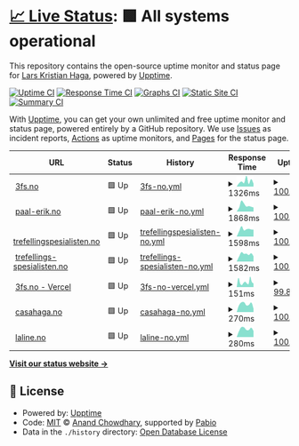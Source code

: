 # [📈 Live Status](https://larskristianhaga.github.io/uptime-monitor): <!--live status--> **🟩 All systems operational**

This repository contains the open-source uptime monitor and status page for [Lars Kristian Haga](https://www.linkedin.com/in/larskhaga/), powered by [Upptime](https://github.com/upptime/upptime).

[![Uptime CI](https://github.com/larskristianhaga/uptime-monitor/workflows/Uptime%20CI/badge.svg)](https://github.com/larskristianhaga/uptime-monitor/actions?query=workflow%3A%22Uptime+CI%22)
[![Response Time CI](https://github.com/larskristianhaga/uptime-monitor/workflows/Response%20Time%20CI/badge.svg)](https://github.com/larskristianhaga/uptime-monitor/actions?query=workflow%3A%22Response+Time+CI%22)
[![Graphs CI](https://github.com/larskristianhaga/uptime-monitor/workflows/Graphs%20CI/badge.svg)](https://github.com/larskristianhaga/uptime-monitor/actions?query=workflow%3A%22Graphs+CI%22)
[![Static Site CI](https://github.com/larskristianhaga/uptime-monitor/workflows/Static%20Site%20CI/badge.svg)](https://github.com/larskristianhaga/uptime-monitor/actions?query=workflow%3A%22Static+Site+CI%22)
[![Summary CI](https://github.com/larskristianhaga/uptime-monitor/workflows/Summary%20CI/badge.svg)](https://github.com/larskristianhaga/uptime-monitor/actions?query=workflow%3A%22Summary+CI%22)

With [Upptime](https://upptime.js.org), you can get your own unlimited and free uptime monitor and status page, powered entirely by a GitHub repository. We use [Issues](https://github.com/larskristianhaga/uptime-monitor/issues) as incident reports, [Actions](https://github.com/larskristianhaga/uptime-monitor/actions) as uptime monitors, and [Pages](https://larskristianhaga.github.io/uptime-monitor) for the status page.

<!--start: status pages-->
<!-- This summary is generated by Upptime (https://github.com/upptime/upptime) -->
<!-- Do not edit this manually, your changes will be overwritten -->
<!-- prettier-ignore -->
| URL | Status | History | Response Time | Uptime |
| --- | ------ | ------- | ------------- | ------ |
| <img alt="" src="https://icons.duckduckgo.com/ip3/3fs.no.ico" height="13"> [3fs.no](https://3fs.no) | 🟩 Up | [3fs-no.yml](https://github.com/larskristianhaga/uptime-monitor/commits/HEAD/history/3fs-no.yml) | <details><summary><img alt="Response time graph" src="./graphs/3fs-no/response-time-week.png" height="20"> 1326ms</summary><br><a href="https://larskristianhaga.github.io/uptime-monitor/history/3fs-no"><img alt="Response time 897" src="https://img.shields.io/endpoint?url=https%3A%2F%2Fraw.githubusercontent.com%2Flarskristianhaga%2Fuptime-monitor%2FHEAD%2Fapi%2F3fs-no%2Fresponse-time.json"></a><br><a href="https://larskristianhaga.github.io/uptime-monitor/history/3fs-no"><img alt="24-hour response time 755" src="https://img.shields.io/endpoint?url=https%3A%2F%2Fraw.githubusercontent.com%2Flarskristianhaga%2Fuptime-monitor%2FHEAD%2Fapi%2F3fs-no%2Fresponse-time-day.json"></a><br><a href="https://larskristianhaga.github.io/uptime-monitor/history/3fs-no"><img alt="7-day response time 1326" src="https://img.shields.io/endpoint?url=https%3A%2F%2Fraw.githubusercontent.com%2Flarskristianhaga%2Fuptime-monitor%2FHEAD%2Fapi%2F3fs-no%2Fresponse-time-week.json"></a><br><a href="https://larskristianhaga.github.io/uptime-monitor/history/3fs-no"><img alt="30-day response time 918" src="https://img.shields.io/endpoint?url=https%3A%2F%2Fraw.githubusercontent.com%2Flarskristianhaga%2Fuptime-monitor%2FHEAD%2Fapi%2F3fs-no%2Fresponse-time-month.json"></a><br><a href="https://larskristianhaga.github.io/uptime-monitor/history/3fs-no"><img alt="1-year response time 897" src="https://img.shields.io/endpoint?url=https%3A%2F%2Fraw.githubusercontent.com%2Flarskristianhaga%2Fuptime-monitor%2FHEAD%2Fapi%2F3fs-no%2Fresponse-time-year.json"></a></details> | <details><summary><a href="https://larskristianhaga.github.io/uptime-monitor/history/3fs-no">100.00%</a></summary><a href="https://larskristianhaga.github.io/uptime-monitor/history/3fs-no"><img alt="All-time uptime 100.00%" src="https://img.shields.io/endpoint?url=https%3A%2F%2Fraw.githubusercontent.com%2Flarskristianhaga%2Fuptime-monitor%2FHEAD%2Fapi%2F3fs-no%2Fuptime.json"></a><br><a href="https://larskristianhaga.github.io/uptime-monitor/history/3fs-no"><img alt="24-hour uptime 100.00%" src="https://img.shields.io/endpoint?url=https%3A%2F%2Fraw.githubusercontent.com%2Flarskristianhaga%2Fuptime-monitor%2FHEAD%2Fapi%2F3fs-no%2Fuptime-day.json"></a><br><a href="https://larskristianhaga.github.io/uptime-monitor/history/3fs-no"><img alt="7-day uptime 100.00%" src="https://img.shields.io/endpoint?url=https%3A%2F%2Fraw.githubusercontent.com%2Flarskristianhaga%2Fuptime-monitor%2FHEAD%2Fapi%2F3fs-no%2Fuptime-week.json"></a><br><a href="https://larskristianhaga.github.io/uptime-monitor/history/3fs-no"><img alt="30-day uptime 100.00%" src="https://img.shields.io/endpoint?url=https%3A%2F%2Fraw.githubusercontent.com%2Flarskristianhaga%2Fuptime-monitor%2FHEAD%2Fapi%2F3fs-no%2Fuptime-month.json"></a><br><a href="https://larskristianhaga.github.io/uptime-monitor/history/3fs-no"><img alt="1-year uptime 100.00%" src="https://img.shields.io/endpoint?url=https%3A%2F%2Fraw.githubusercontent.com%2Flarskristianhaga%2Fuptime-monitor%2FHEAD%2Fapi%2F3fs-no%2Fuptime-year.json"></a></details>
| <img alt="" src="https://icons.duckduckgo.com/ip3/paal-erik.no.ico" height="13"> [paal-erik.no](http://paal-erik.no) | 🟩 Up | [paal-erik-no.yml](https://github.com/larskristianhaga/uptime-monitor/commits/HEAD/history/paal-erik-no.yml) | <details><summary><img alt="Response time graph" src="./graphs/paal-erik-no/response-time-week.png" height="20"> 1868ms</summary><br><a href="https://larskristianhaga.github.io/uptime-monitor/history/paal-erik-no"><img alt="Response time 938" src="https://img.shields.io/endpoint?url=https%3A%2F%2Fraw.githubusercontent.com%2Flarskristianhaga%2Fuptime-monitor%2FHEAD%2Fapi%2Fpaal-erik-no%2Fresponse-time.json"></a><br><a href="https://larskristianhaga.github.io/uptime-monitor/history/paal-erik-no"><img alt="24-hour response time 1260" src="https://img.shields.io/endpoint?url=https%3A%2F%2Fraw.githubusercontent.com%2Flarskristianhaga%2Fuptime-monitor%2FHEAD%2Fapi%2Fpaal-erik-no%2Fresponse-time-day.json"></a><br><a href="https://larskristianhaga.github.io/uptime-monitor/history/paal-erik-no"><img alt="7-day response time 1868" src="https://img.shields.io/endpoint?url=https%3A%2F%2Fraw.githubusercontent.com%2Flarskristianhaga%2Fuptime-monitor%2FHEAD%2Fapi%2Fpaal-erik-no%2Fresponse-time-week.json"></a><br><a href="https://larskristianhaga.github.io/uptime-monitor/history/paal-erik-no"><img alt="30-day response time 1435" src="https://img.shields.io/endpoint?url=https%3A%2F%2Fraw.githubusercontent.com%2Flarskristianhaga%2Fuptime-monitor%2FHEAD%2Fapi%2Fpaal-erik-no%2Fresponse-time-month.json"></a><br><a href="https://larskristianhaga.github.io/uptime-monitor/history/paal-erik-no"><img alt="1-year response time 938" src="https://img.shields.io/endpoint?url=https%3A%2F%2Fraw.githubusercontent.com%2Flarskristianhaga%2Fuptime-monitor%2FHEAD%2Fapi%2Fpaal-erik-no%2Fresponse-time-year.json"></a></details> | <details><summary><a href="https://larskristianhaga.github.io/uptime-monitor/history/paal-erik-no">100.00%</a></summary><a href="https://larskristianhaga.github.io/uptime-monitor/history/paal-erik-no"><img alt="All-time uptime 99.56%" src="https://img.shields.io/endpoint?url=https%3A%2F%2Fraw.githubusercontent.com%2Flarskristianhaga%2Fuptime-monitor%2FHEAD%2Fapi%2Fpaal-erik-no%2Fuptime.json"></a><br><a href="https://larskristianhaga.github.io/uptime-monitor/history/paal-erik-no"><img alt="24-hour uptime 100.00%" src="https://img.shields.io/endpoint?url=https%3A%2F%2Fraw.githubusercontent.com%2Flarskristianhaga%2Fuptime-monitor%2FHEAD%2Fapi%2Fpaal-erik-no%2Fuptime-day.json"></a><br><a href="https://larskristianhaga.github.io/uptime-monitor/history/paal-erik-no"><img alt="7-day uptime 100.00%" src="https://img.shields.io/endpoint?url=https%3A%2F%2Fraw.githubusercontent.com%2Flarskristianhaga%2Fuptime-monitor%2FHEAD%2Fapi%2Fpaal-erik-no%2Fuptime-week.json"></a><br><a href="https://larskristianhaga.github.io/uptime-monitor/history/paal-erik-no"><img alt="30-day uptime 100.00%" src="https://img.shields.io/endpoint?url=https%3A%2F%2Fraw.githubusercontent.com%2Flarskristianhaga%2Fuptime-monitor%2FHEAD%2Fapi%2Fpaal-erik-no%2Fuptime-month.json"></a><br><a href="https://larskristianhaga.github.io/uptime-monitor/history/paal-erik-no"><img alt="1-year uptime 99.56%" src="https://img.shields.io/endpoint?url=https%3A%2F%2Fraw.githubusercontent.com%2Flarskristianhaga%2Fuptime-monitor%2FHEAD%2Fapi%2Fpaal-erik-no%2Fuptime-year.json"></a></details>
| <img alt="" src="https://icons.duckduckgo.com/ip3/trefellingspesialisten.no.ico" height="13"> [trefellingspesialisten.no](http://trefellingspesialisten.no) | 🟩 Up | [trefellingspesialisten-no.yml](https://github.com/larskristianhaga/uptime-monitor/commits/HEAD/history/trefellingspesialisten-no.yml) | <details><summary><img alt="Response time graph" src="./graphs/trefellingspesialisten-no/response-time-week.png" height="20"> 1598ms</summary><br><a href="https://larskristianhaga.github.io/uptime-monitor/history/trefellingspesialisten-no"><img alt="Response time 907" src="https://img.shields.io/endpoint?url=https%3A%2F%2Fraw.githubusercontent.com%2Flarskristianhaga%2Fuptime-monitor%2FHEAD%2Fapi%2Ftrefellingspesialisten-no%2Fresponse-time.json"></a><br><a href="https://larskristianhaga.github.io/uptime-monitor/history/trefellingspesialisten-no"><img alt="24-hour response time 1514" src="https://img.shields.io/endpoint?url=https%3A%2F%2Fraw.githubusercontent.com%2Flarskristianhaga%2Fuptime-monitor%2FHEAD%2Fapi%2Ftrefellingspesialisten-no%2Fresponse-time-day.json"></a><br><a href="https://larskristianhaga.github.io/uptime-monitor/history/trefellingspesialisten-no"><img alt="7-day response time 1598" src="https://img.shields.io/endpoint?url=https%3A%2F%2Fraw.githubusercontent.com%2Flarskristianhaga%2Fuptime-monitor%2FHEAD%2Fapi%2Ftrefellingspesialisten-no%2Fresponse-time-week.json"></a><br><a href="https://larskristianhaga.github.io/uptime-monitor/history/trefellingspesialisten-no"><img alt="30-day response time 1346" src="https://img.shields.io/endpoint?url=https%3A%2F%2Fraw.githubusercontent.com%2Flarskristianhaga%2Fuptime-monitor%2FHEAD%2Fapi%2Ftrefellingspesialisten-no%2Fresponse-time-month.json"></a><br><a href="https://larskristianhaga.github.io/uptime-monitor/history/trefellingspesialisten-no"><img alt="1-year response time 907" src="https://img.shields.io/endpoint?url=https%3A%2F%2Fraw.githubusercontent.com%2Flarskristianhaga%2Fuptime-monitor%2FHEAD%2Fapi%2Ftrefellingspesialisten-no%2Fresponse-time-year.json"></a></details> | <details><summary><a href="https://larskristianhaga.github.io/uptime-monitor/history/trefellingspesialisten-no">100.00%</a></summary><a href="https://larskristianhaga.github.io/uptime-monitor/history/trefellingspesialisten-no"><img alt="All-time uptime 99.56%" src="https://img.shields.io/endpoint?url=https%3A%2F%2Fraw.githubusercontent.com%2Flarskristianhaga%2Fuptime-monitor%2FHEAD%2Fapi%2Ftrefellingspesialisten-no%2Fuptime.json"></a><br><a href="https://larskristianhaga.github.io/uptime-monitor/history/trefellingspesialisten-no"><img alt="24-hour uptime 100.00%" src="https://img.shields.io/endpoint?url=https%3A%2F%2Fraw.githubusercontent.com%2Flarskristianhaga%2Fuptime-monitor%2FHEAD%2Fapi%2Ftrefellingspesialisten-no%2Fuptime-day.json"></a><br><a href="https://larskristianhaga.github.io/uptime-monitor/history/trefellingspesialisten-no"><img alt="7-day uptime 100.00%" src="https://img.shields.io/endpoint?url=https%3A%2F%2Fraw.githubusercontent.com%2Flarskristianhaga%2Fuptime-monitor%2FHEAD%2Fapi%2Ftrefellingspesialisten-no%2Fuptime-week.json"></a><br><a href="https://larskristianhaga.github.io/uptime-monitor/history/trefellingspesialisten-no"><img alt="30-day uptime 100.00%" src="https://img.shields.io/endpoint?url=https%3A%2F%2Fraw.githubusercontent.com%2Flarskristianhaga%2Fuptime-monitor%2FHEAD%2Fapi%2Ftrefellingspesialisten-no%2Fuptime-month.json"></a><br><a href="https://larskristianhaga.github.io/uptime-monitor/history/trefellingspesialisten-no"><img alt="1-year uptime 99.56%" src="https://img.shields.io/endpoint?url=https%3A%2F%2Fraw.githubusercontent.com%2Flarskristianhaga%2Fuptime-monitor%2FHEAD%2Fapi%2Ftrefellingspesialisten-no%2Fuptime-year.json"></a></details>
| <img alt="" src="https://icons.duckduckgo.com/ip3/trefellings-spesialisten.no.ico" height="13"> [trefellings-spesialisten.no](http://trefellings-spesialisten.no) | 🟩 Up | [trefellings-spesialisten-no.yml](https://github.com/larskristianhaga/uptime-monitor/commits/HEAD/history/trefellings-spesialisten-no.yml) | <details><summary><img alt="Response time graph" src="./graphs/trefellings-spesialisten-no/response-time-week.png" height="20"> 1582ms</summary><br><a href="https://larskristianhaga.github.io/uptime-monitor/history/trefellings-spesialisten-no"><img alt="Response time 920" src="https://img.shields.io/endpoint?url=https%3A%2F%2Fraw.githubusercontent.com%2Flarskristianhaga%2Fuptime-monitor%2FHEAD%2Fapi%2Ftrefellings-spesialisten-no%2Fresponse-time.json"></a><br><a href="https://larskristianhaga.github.io/uptime-monitor/history/trefellings-spesialisten-no"><img alt="24-hour response time 1156" src="https://img.shields.io/endpoint?url=https%3A%2F%2Fraw.githubusercontent.com%2Flarskristianhaga%2Fuptime-monitor%2FHEAD%2Fapi%2Ftrefellings-spesialisten-no%2Fresponse-time-day.json"></a><br><a href="https://larskristianhaga.github.io/uptime-monitor/history/trefellings-spesialisten-no"><img alt="7-day response time 1582" src="https://img.shields.io/endpoint?url=https%3A%2F%2Fraw.githubusercontent.com%2Flarskristianhaga%2Fuptime-monitor%2FHEAD%2Fapi%2Ftrefellings-spesialisten-no%2Fresponse-time-week.json"></a><br><a href="https://larskristianhaga.github.io/uptime-monitor/history/trefellings-spesialisten-no"><img alt="30-day response time 1283" src="https://img.shields.io/endpoint?url=https%3A%2F%2Fraw.githubusercontent.com%2Flarskristianhaga%2Fuptime-monitor%2FHEAD%2Fapi%2Ftrefellings-spesialisten-no%2Fresponse-time-month.json"></a><br><a href="https://larskristianhaga.github.io/uptime-monitor/history/trefellings-spesialisten-no"><img alt="1-year response time 920" src="https://img.shields.io/endpoint?url=https%3A%2F%2Fraw.githubusercontent.com%2Flarskristianhaga%2Fuptime-monitor%2FHEAD%2Fapi%2Ftrefellings-spesialisten-no%2Fresponse-time-year.json"></a></details> | <details><summary><a href="https://larskristianhaga.github.io/uptime-monitor/history/trefellings-spesialisten-no">100.00%</a></summary><a href="https://larskristianhaga.github.io/uptime-monitor/history/trefellings-spesialisten-no"><img alt="All-time uptime 99.55%" src="https://img.shields.io/endpoint?url=https%3A%2F%2Fraw.githubusercontent.com%2Flarskristianhaga%2Fuptime-monitor%2FHEAD%2Fapi%2Ftrefellings-spesialisten-no%2Fuptime.json"></a><br><a href="https://larskristianhaga.github.io/uptime-monitor/history/trefellings-spesialisten-no"><img alt="24-hour uptime 100.00%" src="https://img.shields.io/endpoint?url=https%3A%2F%2Fraw.githubusercontent.com%2Flarskristianhaga%2Fuptime-monitor%2FHEAD%2Fapi%2Ftrefellings-spesialisten-no%2Fuptime-day.json"></a><br><a href="https://larskristianhaga.github.io/uptime-monitor/history/trefellings-spesialisten-no"><img alt="7-day uptime 100.00%" src="https://img.shields.io/endpoint?url=https%3A%2F%2Fraw.githubusercontent.com%2Flarskristianhaga%2Fuptime-monitor%2FHEAD%2Fapi%2Ftrefellings-spesialisten-no%2Fuptime-week.json"></a><br><a href="https://larskristianhaga.github.io/uptime-monitor/history/trefellings-spesialisten-no"><img alt="30-day uptime 100.00%" src="https://img.shields.io/endpoint?url=https%3A%2F%2Fraw.githubusercontent.com%2Flarskristianhaga%2Fuptime-monitor%2FHEAD%2Fapi%2Ftrefellings-spesialisten-no%2Fuptime-month.json"></a><br><a href="https://larskristianhaga.github.io/uptime-monitor/history/trefellings-spesialisten-no"><img alt="1-year uptime 99.55%" src="https://img.shields.io/endpoint?url=https%3A%2F%2Fraw.githubusercontent.com%2Flarskristianhaga%2Fuptime-monitor%2FHEAD%2Fapi%2Ftrefellings-spesialisten-no%2Fuptime-year.json"></a></details>
| <img alt="" src="https://icons.duckduckgo.com/ip3/3fs.vercel.app.ico" height="13"> [3fs.no - Vercel](https://3fs.vercel.app) | 🟩 Up | [3fs-no-vercel.yml](https://github.com/larskristianhaga/uptime-monitor/commits/HEAD/history/3fs-no-vercel.yml) | <details><summary><img alt="Response time graph" src="./graphs/3fs-no-vercel/response-time-week.png" height="20"> 151ms</summary><br><a href="https://larskristianhaga.github.io/uptime-monitor/history/3fs-no-vercel"><img alt="Response time 150" src="https://img.shields.io/endpoint?url=https%3A%2F%2Fraw.githubusercontent.com%2Flarskristianhaga%2Fuptime-monitor%2FHEAD%2Fapi%2F3fs-no-vercel%2Fresponse-time.json"></a><br><a href="https://larskristianhaga.github.io/uptime-monitor/history/3fs-no-vercel"><img alt="24-hour response time 111" src="https://img.shields.io/endpoint?url=https%3A%2F%2Fraw.githubusercontent.com%2Flarskristianhaga%2Fuptime-monitor%2FHEAD%2Fapi%2F3fs-no-vercel%2Fresponse-time-day.json"></a><br><a href="https://larskristianhaga.github.io/uptime-monitor/history/3fs-no-vercel"><img alt="7-day response time 151" src="https://img.shields.io/endpoint?url=https%3A%2F%2Fraw.githubusercontent.com%2Flarskristianhaga%2Fuptime-monitor%2FHEAD%2Fapi%2F3fs-no-vercel%2Fresponse-time-week.json"></a><br><a href="https://larskristianhaga.github.io/uptime-monitor/history/3fs-no-vercel"><img alt="30-day response time 148" src="https://img.shields.io/endpoint?url=https%3A%2F%2Fraw.githubusercontent.com%2Flarskristianhaga%2Fuptime-monitor%2FHEAD%2Fapi%2F3fs-no-vercel%2Fresponse-time-month.json"></a><br><a href="https://larskristianhaga.github.io/uptime-monitor/history/3fs-no-vercel"><img alt="1-year response time 150" src="https://img.shields.io/endpoint?url=https%3A%2F%2Fraw.githubusercontent.com%2Flarskristianhaga%2Fuptime-monitor%2FHEAD%2Fapi%2F3fs-no-vercel%2Fresponse-time-year.json"></a></details> | <details><summary><a href="https://larskristianhaga.github.io/uptime-monitor/history/3fs-no-vercel">99.85%</a></summary><a href="https://larskristianhaga.github.io/uptime-monitor/history/3fs-no-vercel"><img alt="All-time uptime 99.97%" src="https://img.shields.io/endpoint?url=https%3A%2F%2Fraw.githubusercontent.com%2Flarskristianhaga%2Fuptime-monitor%2FHEAD%2Fapi%2F3fs-no-vercel%2Fuptime.json"></a><br><a href="https://larskristianhaga.github.io/uptime-monitor/history/3fs-no-vercel"><img alt="24-hour uptime 100.00%" src="https://img.shields.io/endpoint?url=https%3A%2F%2Fraw.githubusercontent.com%2Flarskristianhaga%2Fuptime-monitor%2FHEAD%2Fapi%2F3fs-no-vercel%2Fuptime-day.json"></a><br><a href="https://larskristianhaga.github.io/uptime-monitor/history/3fs-no-vercel"><img alt="7-day uptime 99.85%" src="https://img.shields.io/endpoint?url=https%3A%2F%2Fraw.githubusercontent.com%2Flarskristianhaga%2Fuptime-monitor%2FHEAD%2Fapi%2F3fs-no-vercel%2Fuptime-week.json"></a><br><a href="https://larskristianhaga.github.io/uptime-monitor/history/3fs-no-vercel"><img alt="30-day uptime 99.97%" src="https://img.shields.io/endpoint?url=https%3A%2F%2Fraw.githubusercontent.com%2Flarskristianhaga%2Fuptime-monitor%2FHEAD%2Fapi%2F3fs-no-vercel%2Fuptime-month.json"></a><br><a href="https://larskristianhaga.github.io/uptime-monitor/history/3fs-no-vercel"><img alt="1-year uptime 99.97%" src="https://img.shields.io/endpoint?url=https%3A%2F%2Fraw.githubusercontent.com%2Flarskristianhaga%2Fuptime-monitor%2FHEAD%2Fapi%2F3fs-no-vercel%2Fuptime-year.json"></a></details>
| <img alt="" src="https://icons.duckduckgo.com/ip3/casahaga.no.ico" height="13"> [casahaga.no](https://casahaga.no) | 🟩 Up | [casahaga-no.yml](https://github.com/larskristianhaga/uptime-monitor/commits/HEAD/history/casahaga-no.yml) | <details><summary><img alt="Response time graph" src="./graphs/casahaga-no/response-time-week.png" height="20"> 270ms</summary><br><a href="https://larskristianhaga.github.io/uptime-monitor/history/casahaga-no"><img alt="Response time 379" src="https://img.shields.io/endpoint?url=https%3A%2F%2Fraw.githubusercontent.com%2Flarskristianhaga%2Fuptime-monitor%2FHEAD%2Fapi%2Fcasahaga-no%2Fresponse-time.json"></a><br><a href="https://larskristianhaga.github.io/uptime-monitor/history/casahaga-no"><img alt="24-hour response time 114" src="https://img.shields.io/endpoint?url=https%3A%2F%2Fraw.githubusercontent.com%2Flarskristianhaga%2Fuptime-monitor%2FHEAD%2Fapi%2Fcasahaga-no%2Fresponse-time-day.json"></a><br><a href="https://larskristianhaga.github.io/uptime-monitor/history/casahaga-no"><img alt="7-day response time 270" src="https://img.shields.io/endpoint?url=https%3A%2F%2Fraw.githubusercontent.com%2Flarskristianhaga%2Fuptime-monitor%2FHEAD%2Fapi%2Fcasahaga-no%2Fresponse-time-week.json"></a><br><a href="https://larskristianhaga.github.io/uptime-monitor/history/casahaga-no"><img alt="30-day response time 211" src="https://img.shields.io/endpoint?url=https%3A%2F%2Fraw.githubusercontent.com%2Flarskristianhaga%2Fuptime-monitor%2FHEAD%2Fapi%2Fcasahaga-no%2Fresponse-time-month.json"></a><br><a href="https://larskristianhaga.github.io/uptime-monitor/history/casahaga-no"><img alt="1-year response time 379" src="https://img.shields.io/endpoint?url=https%3A%2F%2Fraw.githubusercontent.com%2Flarskristianhaga%2Fuptime-monitor%2FHEAD%2Fapi%2Fcasahaga-no%2Fresponse-time-year.json"></a></details> | <details><summary><a href="https://larskristianhaga.github.io/uptime-monitor/history/casahaga-no">100.00%</a></summary><a href="https://larskristianhaga.github.io/uptime-monitor/history/casahaga-no"><img alt="All-time uptime 100.00%" src="https://img.shields.io/endpoint?url=https%3A%2F%2Fraw.githubusercontent.com%2Flarskristianhaga%2Fuptime-monitor%2FHEAD%2Fapi%2Fcasahaga-no%2Fuptime.json"></a><br><a href="https://larskristianhaga.github.io/uptime-monitor/history/casahaga-no"><img alt="24-hour uptime 100.00%" src="https://img.shields.io/endpoint?url=https%3A%2F%2Fraw.githubusercontent.com%2Flarskristianhaga%2Fuptime-monitor%2FHEAD%2Fapi%2Fcasahaga-no%2Fuptime-day.json"></a><br><a href="https://larskristianhaga.github.io/uptime-monitor/history/casahaga-no"><img alt="7-day uptime 100.00%" src="https://img.shields.io/endpoint?url=https%3A%2F%2Fraw.githubusercontent.com%2Flarskristianhaga%2Fuptime-monitor%2FHEAD%2Fapi%2Fcasahaga-no%2Fuptime-week.json"></a><br><a href="https://larskristianhaga.github.io/uptime-monitor/history/casahaga-no"><img alt="30-day uptime 100.00%" src="https://img.shields.io/endpoint?url=https%3A%2F%2Fraw.githubusercontent.com%2Flarskristianhaga%2Fuptime-monitor%2FHEAD%2Fapi%2Fcasahaga-no%2Fuptime-month.json"></a><br><a href="https://larskristianhaga.github.io/uptime-monitor/history/casahaga-no"><img alt="1-year uptime 100.00%" src="https://img.shields.io/endpoint?url=https%3A%2F%2Fraw.githubusercontent.com%2Flarskristianhaga%2Fuptime-monitor%2FHEAD%2Fapi%2Fcasahaga-no%2Fuptime-year.json"></a></details>
| <img alt="" src="https://icons.duckduckgo.com/ip3/laline.no.ico" height="13"> [laline.no](https://laline.no) | 🟩 Up | [laline-no.yml](https://github.com/larskristianhaga/uptime-monitor/commits/HEAD/history/laline-no.yml) | <details><summary><img alt="Response time graph" src="./graphs/laline-no/response-time-week.png" height="20"> 280ms</summary><br><a href="https://larskristianhaga.github.io/uptime-monitor/history/laline-no"><img alt="Response time 382" src="https://img.shields.io/endpoint?url=https%3A%2F%2Fraw.githubusercontent.com%2Flarskristianhaga%2Fuptime-monitor%2FHEAD%2Fapi%2Flaline-no%2Fresponse-time.json"></a><br><a href="https://larskristianhaga.github.io/uptime-monitor/history/laline-no"><img alt="24-hour response time 213" src="https://img.shields.io/endpoint?url=https%3A%2F%2Fraw.githubusercontent.com%2Flarskristianhaga%2Fuptime-monitor%2FHEAD%2Fapi%2Flaline-no%2Fresponse-time-day.json"></a><br><a href="https://larskristianhaga.github.io/uptime-monitor/history/laline-no"><img alt="7-day response time 280" src="https://img.shields.io/endpoint?url=https%3A%2F%2Fraw.githubusercontent.com%2Flarskristianhaga%2Fuptime-monitor%2FHEAD%2Fapi%2Flaline-no%2Fresponse-time-week.json"></a><br><a href="https://larskristianhaga.github.io/uptime-monitor/history/laline-no"><img alt="30-day response time 234" src="https://img.shields.io/endpoint?url=https%3A%2F%2Fraw.githubusercontent.com%2Flarskristianhaga%2Fuptime-monitor%2FHEAD%2Fapi%2Flaline-no%2Fresponse-time-month.json"></a><br><a href="https://larskristianhaga.github.io/uptime-monitor/history/laline-no"><img alt="1-year response time 382" src="https://img.shields.io/endpoint?url=https%3A%2F%2Fraw.githubusercontent.com%2Flarskristianhaga%2Fuptime-monitor%2FHEAD%2Fapi%2Flaline-no%2Fresponse-time-year.json"></a></details> | <details><summary><a href="https://larskristianhaga.github.io/uptime-monitor/history/laline-no">100.00%</a></summary><a href="https://larskristianhaga.github.io/uptime-monitor/history/laline-no"><img alt="All-time uptime 99.99%" src="https://img.shields.io/endpoint?url=https%3A%2F%2Fraw.githubusercontent.com%2Flarskristianhaga%2Fuptime-monitor%2FHEAD%2Fapi%2Flaline-no%2Fuptime.json"></a><br><a href="https://larskristianhaga.github.io/uptime-monitor/history/laline-no"><img alt="24-hour uptime 100.00%" src="https://img.shields.io/endpoint?url=https%3A%2F%2Fraw.githubusercontent.com%2Flarskristianhaga%2Fuptime-monitor%2FHEAD%2Fapi%2Flaline-no%2Fuptime-day.json"></a><br><a href="https://larskristianhaga.github.io/uptime-monitor/history/laline-no"><img alt="7-day uptime 100.00%" src="https://img.shields.io/endpoint?url=https%3A%2F%2Fraw.githubusercontent.com%2Flarskristianhaga%2Fuptime-monitor%2FHEAD%2Fapi%2Flaline-no%2Fuptime-week.json"></a><br><a href="https://larskristianhaga.github.io/uptime-monitor/history/laline-no"><img alt="30-day uptime 100.00%" src="https://img.shields.io/endpoint?url=https%3A%2F%2Fraw.githubusercontent.com%2Flarskristianhaga%2Fuptime-monitor%2FHEAD%2Fapi%2Flaline-no%2Fuptime-month.json"></a><br><a href="https://larskristianhaga.github.io/uptime-monitor/history/laline-no"><img alt="1-year uptime 99.99%" src="https://img.shields.io/endpoint?url=https%3A%2F%2Fraw.githubusercontent.com%2Flarskristianhaga%2Fuptime-monitor%2FHEAD%2Fapi%2Flaline-no%2Fuptime-year.json"></a></details>

<!--end: status pages-->

[**Visit our status website →**](https://larskristianhaga.github.io/uptime-monitor)

## 📄 License

- Powered by: [Upptime](https://github.com/upptime/upptime)
- Code: [MIT](./LICENSE) © [Anand Chowdhary](https://anandchowdhary.com), supported by [Pabio](https://pabio.com)
- Data in the `./history` directory: [Open Database License](https://opendatacommons.org/licenses/odbl/1-0/)
